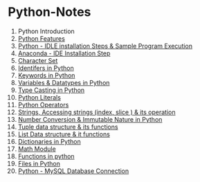 # Python-Notes

1. Python Introduction 
2. <a href="https://github.com/kothakondachandhar/Python-Notes/blob/main/Python%20Featurs.pdf">Python Features </a>
3. <a href="https://github.com/kothakondachandhar/Python-Notes/blob/main/Python%20IDLE%20Installation%20%26%20Sample%20Program%20Execution.pdf">Python - IDLE installation Steps & Sample Program Execution</a>
4. <a href="https://github.com/kothakondachandhar/Python-Notes/blob/main/Anaconda%20Installation%20Steps.pdf">Anaconda - IDE Installation Step </a>
5. <a href="https://github.com/kothakondachandhar/Python-Notes/blob/main/Character%20Set.pdf">Character Set</a>
6. <a href="https://github.com/kothakondachandhar/Python-Notes/blob/main/Identifiers%20in%20Python.pdf">Identifers in Python</a>
7. <a href="https://github.com/kothakondachandhar/Python-Notes/blob/main/Keywords%20in%20Python.pdf">Keywords in Python</a>
8. <a href="https://github.com/kothakondachandhar/Python-Notes/blob/main/Variables%20%26%20Data%20types%20in%20Python.ipynb"> Variables & Datatypes in Python</a>
9. <a href="https://github.com/kothakondachandhar/Python-Notes/blob/main/Type%20Casting%20in%20Python.ipynb">Type Casting in Python</a>
10. <a href="https://github.com/kothakondachandhar/Python-Notes/blob/main/Python%20Literals.ipynb">Python Literals</a>
11. <a href="https://github.com/kothakondachandhar/Python-Notes/blob/main/Python%20Operators.pdf"> Python Operators</a>
12. <a href="https://github.com/kothakondachandhar/Python-Notes/blob/main/Strings%20-%20in%20Python.ipynb">Strings, Accessing strings (index, slice ) & its operation</a>
13. <a href="https://github.com/kothakondachandhar/Python-Notes/blob/main/Converting_Numbering_System_%26_Basic_Data_types_and_Immutability_Nature.ipynb"> Number Conversion & Immutable Nature in Python</a>
14. <a href="https://github.com/kothakondachandhar/Python-Notes/blob/main/Tuple%20Data%20Structures.ipynb">Tuple data structure & its functions</a>
15. <a href="https://github.com/kothakondachandhar/Python-Notes/blob/main/List%20Data%20Structure.ipynb">List Data structure & it functions</a>
16. <a href="https://github.com/kothakondachandhar/Python-Notes/blob/main/Dictionary%20Notes.ipynb">Dictionaries in Python </a>
17. <a href="https://github.com/kothakondachandhar/Python-Notes/blob/main/Math%20module.ipynb">Math Module</a>
18. <a href="https://github.com/kothakondachandhar/Python-Notes/blob/main/Functions%20in%20python.pdf"> Functions in python</a>
19. <a href="https://github.com/kothakondachandhar/Python-Notes/blob/main/Files%20in%20python-notes.ipynb">Files in Python </a>
20. <a href=""> Python - MySQL Database Connection </a>

